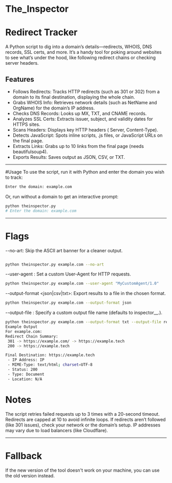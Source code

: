 # The_Inspector

# Redirect Tracker

A Python script to dig into a domain’s details—redirects, WHOIS, DNS records, SSL certs, and more. It’s a handy tool for poking around websites to see what’s under the hood, like following redirect chains or checking server headers.

## Features

- Follows Redirects: Tracks HTTP redirects (such as 301 or 302) from a domain to its final destination, displaying the whole chain.
- Grabs WHOIS Info: Retrieves network details (such as NetName and OrgName) for the domain’s IP address.
- Checks DNS Records: Looks up MX, TXT, and CNAME records.
- Analyzes SSL Certs: Extracts issuer, subject, and validity dates for HTTPS sites.
- Scans Headers: Displays key HTTP headers ( Server, Content-Type).
- Detects JavaScript: Spots inline scripts, .js files, or JavaScript URLs on the final page.
- Extracts Links: Grabs up to 10 links from the final page (needs beautifulsoup4).
- Exports Results: Saves output as JSON, CSV, or TXT.

---

#Usage
To use the script, run it with Python and enter the domain you wish to track:
```bash
Enter the domain: example.com
```
Or, run without a domain to get an interactive prompt:

```bash
python theinspector.py
# Enter the domain: example.com
```
----

# Flags

--no-art: Skip the ASCII art banner for a cleaner output.
``` bash

python theinspector.py example.com --no-art
```

--user-agent <string>: Set a custom User-Agent for HTTP requests.
```bash
python theinspector.py example.com --user-agent "MyCustomAgent/1.0"
```

--output-format <json|csv|txt>: Export results to a file in the chosen format.
```bash
python theinspector.py example.com --output-format json
```

--output-file <filename>: Specify a custom output file name (defaults to inspector_<domain>_<timestamp>.<format>).
```bash
python theinspector.py example.com --output-format txt --output-file results.txt
Example Output
For example.com:
Redirect Chain Summary:
 301 -> https://example.com/ -> https://example.tech
 200 -> https://example.tech

Final Destination: https://example.tech
 - IP Address: IP
 - MIME-Type: text/html; charset=UTF-8
 - Status: 200
 - Type: Document
 - Location: N/A
```
# Notes
The script retries failed requests up to 3 times with a 20-second timeout.
Redirects are capped at 10 to avoid infinite loops.
If redirects aren’t followed (like 301 issues), check your network or the domain’s setup.
IP addresses may vary due to load balancers (like Cloudflare).

---
# Fallback
If the new version of the tool doesn't work on your machine, you can use the old version instead.






